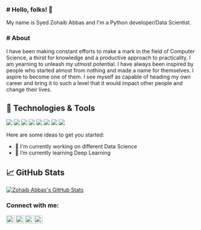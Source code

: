### # Hello, folks! 👋
My name is Syed Zohaib Abbas and I'm a Python developer/Data Scientist.

### # About
I have been making constant efforts to make a mark in the field of Computer Science, a thirst for knowledge and a productive approach to practicality, I am yearning to unleash my utmost potential. I have always been inspired by people who started almost from nothing and made a name for themselves. I aspire to become one of them. I see myself as capable of heading my own career and bring it to such a level that it would impact other people and change their lives. 

## 🔧 Technologies & Tools
![](https://img.shields.io/badge/OS-Linux-informational?style=flat&logo=linux&logoColor=white&color=2bbc8a)
![](https://img.shields.io/badge/Code-Python-informational?style=flat&logo=python&logoColor=white&color=2bbc8a)
![](https://img.shields.io/badge/Code-JavaScript-informational?style=flat&logo=javascript&logoColor=white&color=2bbc8a)
![](https://img.shields.io/badge/Code-Make-informational?style=flat&logo=cmake&logoColor=white&color=2bbc8a)
![](https://img.shields.io/badge/Shell-Bash-informational?style=flat&logo=gnu-bash&logoColor=white&color=2bbc8a)
![](https://img.shields.io/badge/Tools-PostgreSQL-informational?style=flat&logo=postgresql&logoColor=white&color=2bbc8a)
![](https://img.shields.io/badge/Tools-Docker-informational?style=flat&logo=docker&logoColor=white&color=2bbc8a)
![](https://img.shields.io/badge/Cloud-Digital_Ocean-informational?style=flat&logo=aws&logoColor=white&color=2bbc8a)

Here are some ideas to get you started:

- 🔭 I'm currently working on different Data Science 
- 🌱 I’m currently learning Deep Learning


## &#x1f4c8; GitHub Stats

<a href="https://github.com/zohaibabbasza/zohaibabbasza">
  <img align="center" src="https://github-readme-stats.vercel.app/api?username=zohaibabbasza&show_icons=true&line_height=27&count_private=true&title_color=ffffff&text_color=c9cacc&icon_color=2bbc8a&bg_color=1d1f21" alt="Zohaib Abbas's GitHub Stats" />
</a>


[twitter]: https://twitter.com/zohaibabbasza
[instagram]: https://instagram.com/zohaibabbasza
[linkedin]: https://www.linkedin.com/in/syedzohaibza/
[facebook]: https://www.facebook.com/zohaibabbasza

### Connect with me:

[<img align="left" alt="zohaibabbasza | Twitter" width="22px" src="https://cdn.jsdelivr.net/npm/simple-icons@v3/icons/twitter.svg" />][twitter]
[<img align="left" alt="zohaibabbasza | Twitter" width="22px" src="https://cdn.jsdelivr.net/npm/simple-icons@v3/icons/facebook.svg" />][facebook]
[<img align="left" alt="zohaibabbasza | LinkedIn" width="22px" src="https://cdn.jsdelivr.net/npm/simple-icons@v3/icons/linkedin.svg" />][linkedin]
[<img align="left" alt="zohaibabbasza | Instagram" width="22px" src="https://cdn.jsdelivr.net/npm/simple-icons@v3/icons/instagram.svg" />][instagram]
